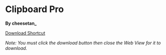 # Clipboard Pro

**By cheesetan_**

[Download Shortcut](https://www.icloud.com/shortcuts/c930dab61cae45fcad465a7261f913d8)

*Note: You must click the download button then close the Web View for it to download.*
